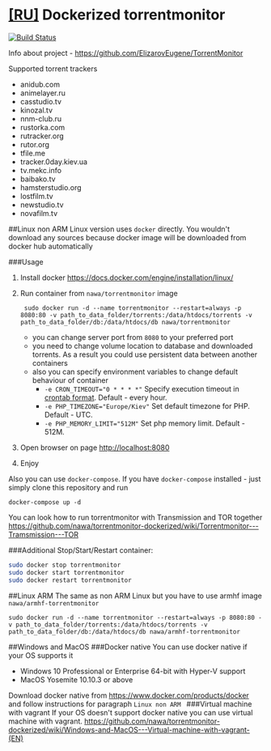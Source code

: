 [[RU]](./README-RU.md) Dockerized torrentmonitor
========
[![Build Status](https://travis-ci.org/AlDemion/torrentmonitor-dockerized.svg?branch=master)](https://travis-ci.org/AlDemion/torrentmonitor-dockerized)

Info about project - https://github.com/ElizarovEugene/TorrentMonitor

Supported torrent trackers
* anidub.com
* animelayer.ru
* casstudio.tv
* kinozal.tv
* nnm-club.ru
* rustorka.com
* rutracker.org
* rutor.org
* tfile.me
* tracker.0day.kiev.ua
* tv.mekc.info
* baibako.tv
* hamsterstudio.org
* lostfilm.tv
* newstudio.tv
* novafilm.tv

##Linux non ARM
Linux version uses `docker` directly. You wouldn't download any sources because docker image will be downloaded from docker hub automatically

###Usage
1. Install docker https://docs.docker.com/engine/installation/linux/
2. Run container from `nawa/torrentmonitor` image

		sudo docker run -d --name torrentmonitor --restart=always -p 8080:80 -v path_to_data_folder/torrents:/data/htdocs/torrents -v path_to_data_folder/db:/data/htdocs/db nawa/torrentmonitor

	* you can change server port from `8080` to your preferred port
	* you need to change volume location to database and downloaded torrents. As a result you could use persistent data between another containers
	* also you can specify environment variables to change default behaviour of container 
		* `-e CRON_TIMEOUT="0 * * * *"` Specify execution timeout in [crontab format](https://crontab.guru/examples.html). Default - every hour.
		* `-e PHP_TIMEZONE="Europe/Kiev"` Set default timezone for PHP. Default - UTC.
		* `-e PHP_MEMORY_LIMIT="512M"` Set php memory limit. Default - 512M.

3. Open browser on page [http://localhost:8080](http://localhost:8080)
4. Enjoy

Also you can use `docker-compose`.
If you have `docker-compose` installed - just simply clone this repository and run 
	
    docker-compose up -d
    
You can look how to run torrentmonitor with Transmission and TOR together https://github.com/nawa/torrentmonitor-dockerized/wiki/Torrentmonitor---Tramsmission---TOR

###Additional
Stop/Start/Restart container:
```bash
sudo docker stop torrentmonitor
sudo docker start torrentmonitor
sudo docker restart torrentmonitor
```

##Linux ARM
The same as non ARM Linux but you have to use armhf image `nawa/armhf-torrentmonitor`

	sudo docker run -d --name torrentmonitor --restart=always -p 8080:80 -v path_to_data_folder/torrents:/data/htdocs/torrents -v path_to_data_folder/db:/data/htdocs/db nawa/armhf-torrentmonitor

##Windows and MacOS
###Docker native
You can use docker native if your OS supports it
	
* Windows 10 Professional or Enterprise 64-bit with Hyper-V support
* MacOS Yosemite 10.10.3 or above

Download docker native from https://www.docker.com/products/docker and follow instructions for paragraph `Linux non ARM
`
###Virtual machine with vagrant
If your OS doesn't support docker native you can use virtual machine with vagrant. https://github.com/nawa/torrentmonitor-dockerized/wiki/Windows-and-MacOS---Virtual-machine-with-vagrant-(EN)
